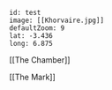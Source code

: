 ```leaflet
id: test
image: [[Khorvaire.jpg]]
defaultZoom: 9
lat: -3.436
long: 6.875
```

[[The Chamber]]

[[The Mark]]